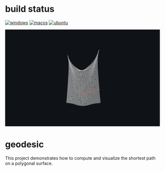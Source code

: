 # build status

[![windows](https://github.com/nnkgw/geodesic/workflows/windows/badge.svg)](https://github.com/nnkgw/geodesic/actions?query=workflow%3Awindows)
[![macos](https://github.com/nnkgw/geodesic/workflows/macos/badge.svg)](https://github.com/nnkgw/geodesic/actions?query=workflow%3Amacos)
[![ubuntu](https://github.com/nnkgw/geodesic/workflows/ubuntu/badge.svg)](https://github.com/nnkgw/geodesic/actions?query=workflow%3Aubuntu)

<img src="https://github.com/nnkgw/geodesic/blob/main/images/tether.gif" title="tether"/>

# geodesic
This project demonstrates how to compute and visualize the shortest path on a polygonal surface.
